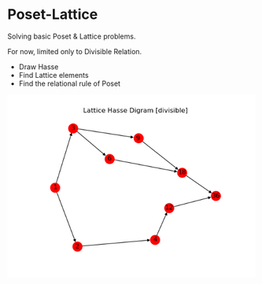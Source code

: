 # Poset-Lattice
Solving basic Poset &amp; Lattice problems. 

For now, limited only to Divisible Relation.

- Draw Hasse
- Find Lattice elements
- Find the relational rule of Poset

![alt text](https://github.com/muazhari/Poset-Lattice/blob/master/assets/img1.png)
